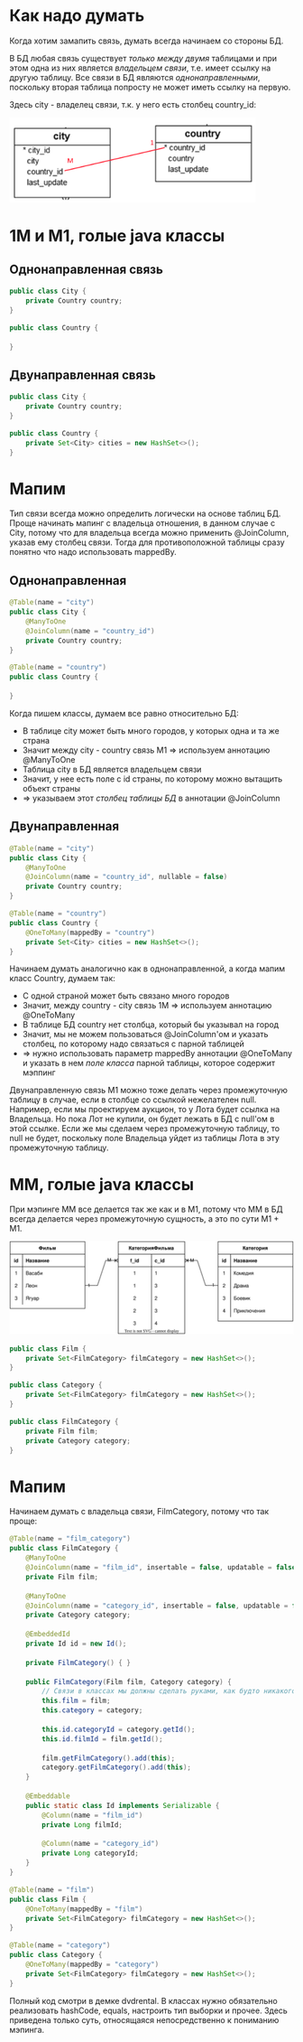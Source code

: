 # Как надо думать

Когда хотим замапить связь, думать всегда начинаем со стороны БД. 

В БД любая связь существует *только между двумя* таблицами и при этом одна из них является *владельцем связи*, т.е. имеет ссылку на другую таблицу. Все связи в БД являются *однонаправленными*, поскольку вторая таблица попросту не может иметь ссылку на первую.

Здесь city - владелец связи, т.к. у него есть столбец country_id:

<img src="img/image-20220705110517470.png" alt="image-20220705110517470" style="zoom:80%;" />

# 1М и М1, голые java классы

## Однонаправленная связь

```java
public class City {
    private Country country;
}
```

```java
public class Country {

}
```

## Двунаправленная связь

```java
public class City {
    private Country country;
}
```

```java
public class Country {
	private Set<City> cities = new HashSet<>();
}
```

# Мапим

Тип связи всегда можно определить логически на основе таблиц БД. Проще начинать мапинг с владельца отношения, в данном случае с City, потому что для владельца всегда можно применить @JoinColumn, указав ему столбец связи. Тогда для противоположной таблицы сразу понятно что надо использовать mappedBy.

## Однонаправленная

```java
@Table(name = "city")
public class City {
    @ManyToOne
    @JoinColumn(name = "country_id")
    private Country country;
}
```

```java
@Table(name = "country")
public class Country {

}
```

Когда пишем классы, думаем все равно относительно БД:

* В таблице city может быть много городов, у которых одна и та же страна
* Значит между city - country связь М1 => используем аннотацию @ManyToOne
* Таблица city в БД является владельцем связи
* Значит, у нее есть поле с id страны, по которому можно вытащить объект страны
* => указываем этот *столбец таблицы БД* в аннотации @JoinColumn

## Двунаправленная

```java
@Table(name = "city")
public class City {
    @ManyToOne
    @JoinColumn(name = "country_id", nullable = false)
    private Country country;
}
```

```java
@Table(name = "country")
public class Country {
    @OneToMany(mappedBy = "country")
    private Set<City> cities = new HashSet<>();
}
```

Начинаем думать аналогично как в однонаправленной, а когда мапим класс Country, думаем так:

* С одной страной может быть связано много городов
* Значит, между country - city связь 1М => используем аннотацию @OneToMany
* В таблице БД country нет столбца, который бы указывал на город
* Значит, мы не можем пользоваться @JoinColumn'ом и указать столбец, по которому надо связаться с парной таблицей
* => нужно использовать параметр mappedBy аннотации @OneToMany и указать в нем *поле класса* парной таблицы, которое содержит мэппинг

Двунаправленную связь М1 можно тоже делать через промежуточную таблицу в случае, если в столбце со ссылкой нежелателен null. Например, если мы проектируем аукцион, то у Лота будет ссылка на Владельца. Но пока Лот не купили, он будет лежать в БД с null'ом в этой ссылке. Если же мы сделаем через промежуточную таблицу, то null не будет, поскольку поле Владельца уйдет из таблицы Лота в эту промежуточную таблицу.

# ММ, голые java классы

При мэпинге ММ все делается так же как и в М1, потому что ММ в БД всегда делается через промежуточную сущность, а это по сути М1 + М1.

![MM.drawio](img/MM.drawio.svg)

```java
public class Film {
    private Set<FilmCategory> filmCategory = new HashSet<>();
}
```

```java
public class Category {
    private Set<FilmCategory> filmCategory = new HashSet<>();
}
```

```java
public class FilmCategory {
    private Film film;
    private Category category;
}
```

# Мапим

Начинаем думать с владельца связи, FilmCategory, потому что так проще:

```java
@Table(name = "film_category")
public class FilmCategory {
    @ManyToOne
    @JoinColumn(name = "film_id", insertable = false, updatable = false)
    private Film film;

    @ManyToOne
    @JoinColumn(name = "category_id", insertable = false, updatable = false)
    private Category category;

    @EmbeddedId
    private Id id = new Id();

    private FilmCategory() { }

    public FilmCategory(Film film, Category category) {
        // Связи в классах мы должны сделать руками, как будто никакого хранения нет
        this.film = film;
        this.category = category;

        this.id.categoryId = category.getId();
        this.id.filmId = film.getId();

        film.getFilmCategory().add(this);
        category.getFilmCategory().add(this);
    }

    @Embeddable
    public static class Id implements Serializable {
        @Column(name = "film_id")
        private Long filmId;

        @Column(name = "category_id")
        private Long categoryId;
    }
}
```

```java
@Table(name = "film")
public class Film {
    @OneToMany(mappedBy = "film")
    private Set<FilmCategory> filmCategory = new HashSet<>();
}
```

```java
@Table(name = "category")
public class Category {
    @OneToMany(mappedBy = "category")
    private Set<FilmCategory> filmCategory = new HashSet<>();
}
```

Полный код смотри в демке dvdrental. В классах нужно обязательно реализовать hashCode, equals, настроить тип выборки и прочее. Здесь приведена только суть, относящаяся непосредственно к пониманию мэпинга.